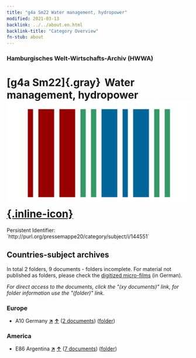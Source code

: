 ```yaml
---
title: "g4a Sm22 Water management, hydropower"
modified: 2021-03-13
backlink: ../../about.en.html
backlink-title: "Category Overview"
fn-stub: about
---
```


### Hamburgisches Welt-Wirtschafts-Archiv (HWWA)

# [g4a Sm22]{.gray}&#8201; Water management, hydropower &#160; [![Wikidata](/images/Wikidata-logo.svg "Wikidata"){.inline-icon}](http://www.wikidata.org/entity/Q104700052)

<div class="hint">Persistent Identifier: `http://purl.org/pressemappe20/category/subject/i/144551`</div>







## Countries-subject archives





In total 2 folders, 9 documents - folders incomplete.
For material not published as folders, please check the [digitized micro-films](/film/h1_sh.de.html) (in German).

_For direct access to the documents, click the "(xy documents)" link, for folder information use the "(folder)" link._



### Europe

- A10 Germany [**&nearr;**](../../../geo/i/126128/about.en.html "Germany (all folders)") [**&uarr;**](../../../geo/about.en.html#A10 "Country category system") (<a href="https://pm20.zbw.eu/iiifview/folder/sh/126128,144551" title="about: Germany : Water management, hydropower" target="_blank">2 documents</a>) ([folder](../../../../folder/sh/1261xx/126128/1445xx/144551/about.en.html))

### America

- E86 Argentina [**&nearr;**](../../../geo/i/141692/about.en.html "Argentina (all folders)") [**&uarr;**](../../../geo/about.en.html#E86 "Country category system") (<a href="https://pm20.zbw.eu/iiifview/folder/sh/141692,144551" title="about: Argentina : Water management, hydropower" target="_blank">7 documents</a>) ([folder](../../../../folder/sh/1416xx/141692/1445xx/144551/about.en.html))








